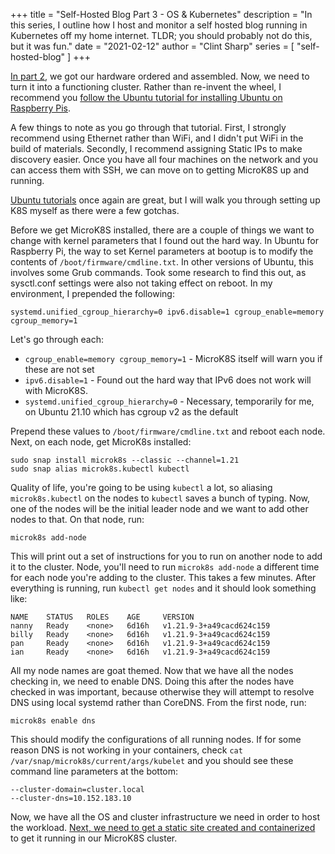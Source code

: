 +++
title = "Self-Hosted Blog Part 3 - OS & Kubernetes"
description = "In this series, I outline how I host and monitor a self hosted blog running in Kubernetes off my home internet. TLDR; you should probably not do this, but it was fun."
date = "2021-02-12"
author = "Clint Sharp"
series = [ "self-hosted-blog" ]
+++

[In part 2](../1), we got our hardware ordered and assembled. Now, we need to turn it into a functioning cluster. Rather than re-invent the wheel, I recommend you [follow the Ubuntu tutorial for installing Ubuntu on Raspberry Pis](https://ubuntu.com/tutorials/how-to-install-ubuntu-on-your-raspberry-pi#1-overview).

A few things to note as you go through that tutorial. First, I strongly recommend using Ethernet rather than WiFi, and I didn't put WiFi in the build of materials. Secondly, I recommend assigning Static IPs to make discovery easier. Once you have all four machines on the network and you can access them with SSH, we can move on to getting MicroK8S up and running.

[Ubuntu tutorials](https://ubuntu.com/tutorials/install-a-local-kubernetes-with-microk8s#1-overview) once again are great, but I will walk you through setting up K8S myself as there were a few gotchas. 

Before we get MicroK8S installed, there are a couple of things we want to change with kernel parameters that I found out the hard way. In Ubuntu for Raspberry Pi, the way to set Kernel parameters at bootup is to modify the contents of `/boot/firmware/cmdline.txt`. In other versions of Ubuntu, this involves some Grub commands. Took some research to find this out, as sysctl.conf settings were also not taking effect on reboot. In my environment, I prepended the following:

```
systemd.unified_cgroup_hierarchy=0 ipv6.disable=1 cgroup_enable=memory cgroup_memory=1
```

Let's go through each:

* `cgroup_enable=memory cgroup_memory=1` - MicroK8S itself will warn you if these are not set
* `ipv6.disable=1` - Found out the hard way that IPv6 does not work will with MicroK8S.
* `systemd.unified_cgroup_hierarchy=0` - Necessary, temporarily for me, on Ubuntu 21.10 which has cgroup v2 as the default

Prepend these values to `/boot/firmware/cmdline.txt` and reboot each node. Next, on each node, get MicroK8s installed:

```shell
sudo snap install microk8s --classic --channel=1.21
sudo snap alias microk8s.kubectl kubectl
```

Quality of life, you're going to be using `kubectl` a lot, so aliasing `microk8s.kubectl` on the nodes to `kubectl` saves a bunch of typing. Now, one of the nodes will be the initial leader node and we want to add other nodes to that. On that node, run:

```shell
microk8s add-node
```

This will print out a set of instructions for you to run on another node to add it to the cluster. Node, you'll need to run `microk8s add-node` a different time for each node you're adding to the cluster. This takes a few minutes. After everything is running, run `kubectl get nodes` and it should look something like:

```shell
NAME    STATUS   ROLES    AGE     VERSION
nanny   Ready    <none>   6d16h   v1.21.9-3+a49cacd624c159
billy   Ready    <none>   6d16h   v1.21.9-3+a49cacd624c159
pan     Ready    <none>   6d16h   v1.21.9-3+a49cacd624c159
ian     Ready    <none>   6d16h   v1.21.9-3+a49cacd624c159
```

All my node names are goat themed. Now that we have all the nodes checking in, we need to enable DNS. Doing this after the nodes have checked in was important, because otherwise they will attempt to resolve DNS using local systemd rather than CoreDNS. From the first node, run:

```shell
microk8s enable dns
```

This should modify the configurations of all running nodes. If for some reason DNS is not working in your containers, check `cat /var/snap/microk8s/current/args/kubelet` and you should see these command line parameters at the bottom:

```
--cluster-domain=cluster.local
--cluster-dns=10.152.183.10
```

Now, we have all the OS and cluster infrastructure we need in order to host the workload. [Next, we need to get a static site created and containerized](../3) to get it running in our MicroK8S cluster. 
